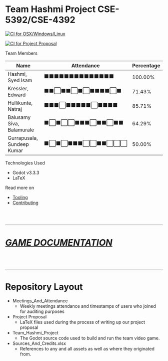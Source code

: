 # Team Hashmi Project CSE-5392/CSE-4392

[![CI for OSX/Windows/Linux ](https://github.com/syedisamhashmi/CSE-4392-CSE-5392-Game-Project/actions/workflows/build-godot-pipeline.yml/badge.svg)](https://github.com/syedisamhashmi/CSE-4392-CSE-5392-Game-Project/actions/workflows/build-godot-pipeline.yml)

[![CI for Project Proposal](https://github.com/syedisamhashmi/CSE-4392-CSE-5392-Game-Project/actions/workflows/build-project-proposal.yml/badge.svg)](https://github.com/syedisamhashmi/CSE-4392-CSE-5392-Game-Project/actions/workflows/build-project-proposal.yml)

Team Members

<div>

| Name                         | Attendance                   | Percentage|
|------------------------------|----------------|-----------|
|Hashmi, Syed Isam             | ⬛⬛⬛⬛⬛⬛⬛⬛⬛⬛⬛⬛⬛⬛ |  100.00%  |
|Kressler, Edward              | ⬛⬛⬜⬛⬛⬜⬛⬜⬛⬛⬛⬛⬜⬛ |   71.43%  |
|Hullikunte, Natraj            | ⬛⬛⬛⬜⬛⬛⬛⬛⬛⬜⬛⬛⬛⬛ |   85.71%  |
|Balusamy Siva, Balamurale     | ⬛⬜⬛⬜⬜⬛⬛⬛⬜⬛⬛⬜⬛⬛ |   64.29%  |
|Gurrapusala, Sundeep Kumar    | ⬛⬜⬛⬜⬛⬛⬛⬜⬜⬛⬛⬜⬜⬜ |   50.00%  |

</div>

Technologies Used

- Godot v3.3.3
- LaTeX

Read more on

- [Tooling](docs/tooling.md)
- [Contributing](docs/contributing.md)

<br/>
<br/>

---

# [**_GAME DOCUMENTATION_**](docs/game.md)

<br/>
<br/>

---

# Repository Layout

- Meetings_And_Attendance
  - Weekly meetings attendance and timestamps of users who joined for auditing purposes
- Project Proposal
  - LaTeX files used during the process of
    writing up our project proposal
- Team_Hashmi_Project
  - The Godot source code used to build and run the team video game.
- Sources_And_Credits.xlsx
  - References to any and all assets as well as where they originated from.
